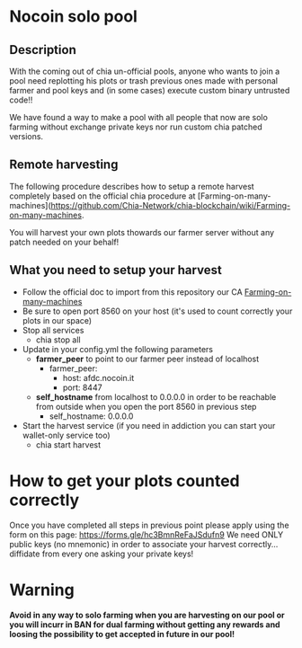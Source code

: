 # Nocoin solo pool
## Description
With the coming out of chia un-official pools, anyone who wants to join a pool need replotting his plots or trash previous ones made with personal farmer and pool keys and (in some cases) execute custom binary untrusted code!!

We have found a way to make a pool with all people that now are solo farming without exchange private keys nor run custom chia patched versions. 

## Remote harvesting
The following procedure describes how to setup a remote harvest completely based on the official chia procedure at [Farming-on-many-machines](https://github.com/Chia-Network/chia-blockchain/wiki/Farming-on-many-machines.

You will harvest your own plots thowards our farmer server without any patch needed on your behalf!

## What you need to setup your harvest
- Follow the official doc to import from this repository our CA [Farming-on-many-machines](https://github.com/Chia-Network/chia-blockchain/wiki/Farming-on-many-machines)
- Be sure to open port 8560 on your host (it's used to count correctly your plots in our space)
- Stop all services
  - chia stop all
- Update in your config.yml the following parameters
  - <b>farmer_peer</b> to point to our farmer peer instead of localhost
    - farmer_peer:
      - host: afdc.nocoin.it
      - port: 8447
  - <b>self_hostname</b> from localhost to 0.0.0.0 in order to be reachable from outside when you open the port 8560 in previous step
    -  self_hostname: 0.0.0.0 
 - Start the harvest service (if you need in addiction you can start your wallet-only service too)
   - chia start harvest

# How to get your plots counted correctly
Once you have completed all steps in previous point please apply using the form on this page:
https://forms.gle/hc3BmnReFaJSdufn9
We need ONLY public keys (no mnemonic) in order to associate your harvest correctly... diffidate from every one asking your private keys!

# Warning
<b>Avoid in any way to solo farming when you are harvesting on our pool or you will incurr in BAN for dual farming without getting any rewards and loosing the possibility to get accepted in future in our pool!</b>
